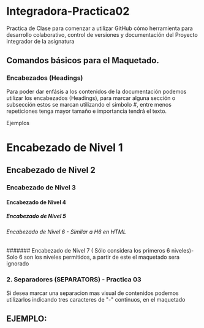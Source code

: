# Integradora-Practica02
Practica de Clase para comenzar a utilizar GitHub cómo herramienta para desarrollo colaborativo, control de versiones y documentación del Proyecto integrador de la asignatura

## Comandos básicos para el Maquetado.

### Encabezados (Headings)
Para poder dar enfásis a los contenidos de la documentación podemos utilizar los encabezados (Headings), para marcar alguna sección o subsección estos se marcan utilizando el simbolo #, entre menos  repeticiones tenga  mayor tamaño e importancia tendrá el texto.

Ejemplos

# Encabezado de Nivel 1
## Encabezado de Nivel 2
### Encabezado de Nivel 3
#### Encabezado de Nivel 4 
##### Encabezado de Nivel 5 
###### Encabezado de Nivel 6 - Similar a H6 en HTML
####### Encabezado de Nivel 7 ( Sólo considera los primeros 6 niveles)- Solo 6 son los niveles permitidos, a partir
de este el maquetado sera ignorado

### 2. Separadores (SEPARATORS)    - Practica 03
Si desea marcar una separacion mas visual de contenidos podemos utilizarlos
indicando tres caracteres de "-" continuos, en el maquetado

EJEMPLO:
---
